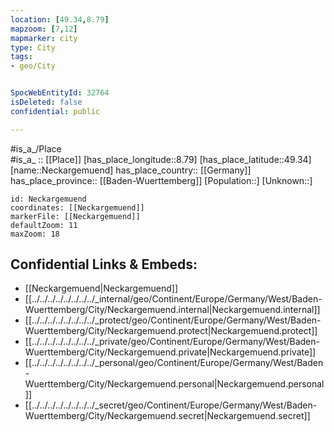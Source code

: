 ```yaml
---
location: [49.34,8.79] 
mapzoom: [7,12] 
mapmarker: city 
type: City
tags:
- geo/City


SpocWebEntityId: 32764
isDeleted: false
confidential: public

---
```

#is_a_/Place  
#is_a_ :: [[Place]] 
[has_place_longitude::8.79] 
[has_place_latitude::49.34] 
[name::Neckargemuend] 
has_place_country:: [[Germany]]  
has_place_province:: [[Baden-Wuerttemberg]] 
[Population::] 
[Unknown::] 


```leaflet
id: Neckargemuend
coordinates: [[Neckargemuend]] 
markerFile: [[Neckargemuend]] 
defaultZoom: 11 
maxZoom: 18
```


## Confidential Links & Embeds: 
- [[Neckargemuend|Neckargemuend]]  
- [[../../../../../../../../_internal/geo/Continent/Europe/Germany/West/Baden-Wuerttemberg/City/Neckargemuend.internal|Neckargemuend.internal]] 
- [[../../../../../../../../_protect/geo/Continent/Europe/Germany/West/Baden-Wuerttemberg/City/Neckargemuend.protect|Neckargemuend.protect]] 
- [[../../../../../../../../_private/geo/Continent/Europe/Germany/West/Baden-Wuerttemberg/City/Neckargemuend.private|Neckargemuend.private]] 
- [[../../../../../../../../_personal/geo/Continent/Europe/Germany/West/Baden-Wuerttemberg/City/Neckargemuend.personal|Neckargemuend.personal]] 
- [[../../../../../../../../_secret/geo/Continent/Europe/Germany/West/Baden-Wuerttemberg/City/Neckargemuend.secret|Neckargemuend.secret]] 
